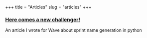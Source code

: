 +++
title = "Articles"
slug = "articles"
+++

### [Here comes a new challenger!](https://engineering.waveapps.io/post/90677792871/here-comes-a-new-challenger)

An article I wrote for Wave about sprint name generation in python
